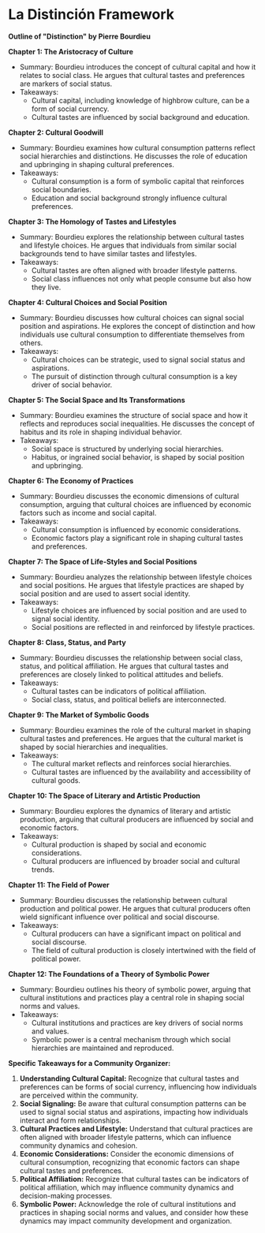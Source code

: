 # La Distinción Framework

**Outline of "Distinction" by Pierre Bourdieu**

**Chapter 1: The Aristocracy of Culture**
- Summary: Bourdieu introduces the concept of cultural capital and how it relates to social class. He argues that cultural tastes and preferences are markers of social status.
- Takeaways: 
  - Cultural capital, including knowledge of highbrow culture, can be a form of social currency.
  - Cultural tastes are influenced by social background and education.

**Chapter 2: Cultural Goodwill**
- Summary: Bourdieu examines how cultural consumption patterns reflect social hierarchies and distinctions. He discusses the role of education and upbringing in shaping cultural preferences.
- Takeaways:
  - Cultural consumption is a form of symbolic capital that reinforces social boundaries.
  - Education and social background strongly influence cultural preferences.

**Chapter 3: The Homology of Tastes and Lifestyles**
- Summary: Bourdieu explores the relationship between cultural tastes and lifestyle choices. He argues that individuals from similar social backgrounds tend to have similar tastes and lifestyles.
- Takeaways:
  - Cultural tastes are often aligned with broader lifestyle patterns.
  - Social class influences not only what people consume but also how they live.

**Chapter 4: Cultural Choices and Social Position**
- Summary: Bourdieu discusses how cultural choices can signal social position and aspirations. He explores the concept of distinction and how individuals use cultural consumption to differentiate themselves from others.
- Takeaways:
  - Cultural choices can be strategic, used to signal social status and aspirations.
  - The pursuit of distinction through cultural consumption is a key driver of social behavior.

**Chapter 5: The Social Space and Its Transformations**
- Summary: Bourdieu examines the structure of social space and how it reflects and reproduces social inequalities. He discusses the concept of habitus and its role in shaping individual behavior.
- Takeaways:
  - Social space is structured by underlying social hierarchies.
  - Habitus, or ingrained social behavior, is shaped by social position and upbringing.

**Chapter 6: The Economy of Practices**
- Summary: Bourdieu discusses the economic dimensions of cultural consumption, arguing that cultural choices are influenced by economic factors such as income and social capital.
- Takeaways:
  - Cultural consumption is influenced by economic considerations.
  - Economic factors play a significant role in shaping cultural tastes and preferences.

**Chapter 7: The Space of Life-Styles and Social Positions**
- Summary: Bourdieu analyzes the relationship between lifestyle choices and social positions. He argues that lifestyle practices are shaped by social position and are used to assert social identity.
- Takeaways:
  - Lifestyle choices are influenced by social position and are used to signal social identity.
  - Social positions are reflected in and reinforced by lifestyle practices.

**Chapter 8: Class, Status, and Party**
- Summary: Bourdieu discusses the relationship between social class, status, and political affiliation. He argues that cultural tastes and preferences are closely linked to political attitudes and beliefs.
- Takeaways:
  - Cultural tastes can be indicators of political affiliation.
  - Social class, status, and political beliefs are interconnected.

**Chapter 9: The Market of Symbolic Goods**
- Summary: Bourdieu examines the role of the cultural market in shaping cultural tastes and preferences. He argues that the cultural market is shaped by social hierarchies and inequalities.
- Takeaways:
  - The cultural market reflects and reinforces social hierarchies.
  - Cultural tastes are influenced by the availability and accessibility of cultural goods.

**Chapter 10: The Space of Literary and Artistic Production**
- Summary: Bourdieu explores the dynamics of literary and artistic production, arguing that cultural producers are influenced by social and economic factors.
- Takeaways:
  - Cultural production is shaped by social and economic considerations.
  - Cultural producers are influenced by broader social and cultural trends.

**Chapter 11: The Field of Power**
- Summary: Bourdieu discusses the relationship between cultural production and political power. He argues that cultural producers often wield significant influence over political and social discourse.
- Takeaways:
  - Cultural producers can have a significant impact on political and social discourse.
  - The field of cultural production is closely intertwined with the field of political power.

**Chapter 12: The Foundations of a Theory of Symbolic Power**
- Summary: Bourdieu outlines his theory of symbolic power, arguing that cultural institutions and practices play a central role in shaping social norms and values.
- Takeaways:
  - Cultural institutions and practices are key drivers of social norms and values.
  - Symbolic power is a central mechanism through which social hierarchies are maintained and reproduced.

**Specific Takeaways for a Community Organizer:**
1. **Understanding Cultural Capital:** Recognize that cultural tastes and preferences can be forms of social currency, influencing how individuals are perceived within the community.
2. **Social Signaling:** Be aware that cultural consumption patterns can be used to signal social status and aspirations, impacting how individuals interact and form relationships.
3. **Cultural Practices and Lifestyle:** Understand that cultural practices are often aligned with broader lifestyle patterns, which can influence community dynamics and cohesion.
4. **Economic Considerations:** Consider the economic dimensions of cultural consumption, recognizing that economic factors can shape cultural tastes and preferences.
5. **Political Affiliation:** Recognize that cultural tastes can be indicators of political affiliation, which may influence community dynamics and decision-making processes.
6. **Symbolic Power:** Acknowledge the role of cultural institutions and practices in shaping social norms and values, and consider how these dynamics may impact community development and organization.